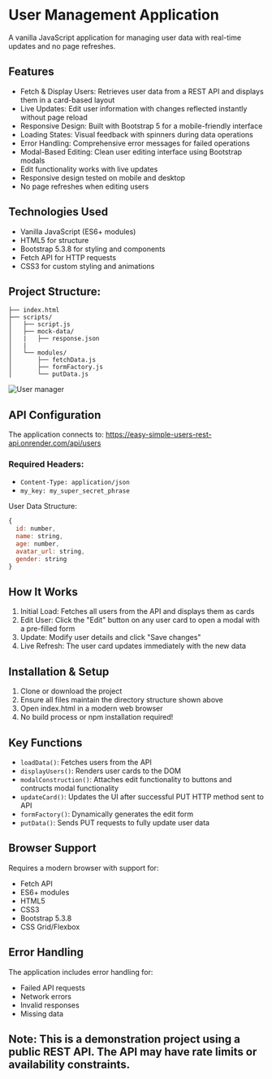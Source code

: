 # User Management Application

A vanilla JavaScript application for managing user data with real-time updates and no page refreshes.

## Features

- Fetch & Display Users: Retrieves user data from a REST API and displays them in a card-based layout
- Live Updates: Edit user information with changes reflected instantly without page reload
- Responsive Design: Built with Bootstrap 5 for a mobile-friendly interface
- Loading States: Visual feedback with spinners during data operations
- Error Handling: Comprehensive error messages for failed operations
- Modal-Based Editing: Clean user editing interface using Bootstrap modals
- Edit functionality works with live updates
- Responsive design tested on mobile and desktop
- No page refreshes when editing users

## Technologies Used

- Vanilla JavaScript (ES6+ modules)
- HTML5 for structure
- Bootstrap 5.3.8 for styling and components
- Fetch API for HTTP requests
- CSS3 for custom styling and animations

## Project Structure:

```
├── index.html
├── scripts/
│   ├── script.js
│   ├── mock-data/
│   |   ├── response.json
│   |   
│   └── modules/
│       ├── fetchData.js
│       ├── formFactory.js
│       └── putData.js
```

![User manager](./Screenshot.png)

## API Configuration

The application connects to: https://easy-simple-users-rest-api.onrender.com/api/users

### Required Headers:

- `Content-Type: application/json`
- `my_key: my_super_secret_phrase`

User Data Structure:

```javascript
{
  id: number,
  name: string,
  age: number,
  avatar_url: string,
  gender: string
}
```

## How It Works

1. Initial Load: Fetches all users from the API and displays them as cards
2. Edit User: Click the "Edit" button on any user card to open a modal with a pre-filled form
3. Update: Modify user details and click "Save changes"
4. Live Refresh: The user card updates immediately with the new data

## Installation & Setup

1. Clone or download the project
2. Ensure all files maintain the directory structure shown above
3. Open index.html in a modern web browser
4. No build process or npm installation required!

## Key Functions

- `loadData()`: Fetches users from the API
- `displayUsers()`: Renders user cards to the DOM
- `modalConstruction()`: Attaches edit functionality to buttons and contructs modal functionality
- `updateCard()`: Updates the UI after successful PUT HTTP method sent to API
- `formFactory()`: Dynamically generates the edit form
- `putData()`: Sends PUT requests to fully update user data

## Browser Support

Requires a modern browser with support for:

- Fetch API
- ES6+ modules
- HTML5
- CSS3
- Bootstrap 5.3.8
- CSS Grid/Flexbox

## Error Handling

The application includes error handling for:

- Failed API requests
- Network errors
- Invalid responses
- Missing data

## Note: This is a demonstration project using a public REST API. The API may have rate limits or availability constraints.
